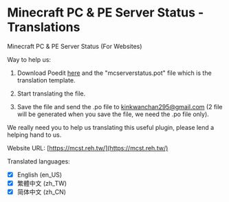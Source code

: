 # Minecraft PC & PE Server Status - Translations
Minecraft PC & PE Server Status (For Websites)

Way to help us:

1.  Download Poedit [here](https://poedit.net/) and the "mcserverstatus.pot" file which is the translation template.

2.  Start translating the file.

3.  Save the file and send the .po file to kinkwanchan295@gmail.com (2 file will be generated when you save the file, we need the .po file only).

We really need you to help us translating this useful plugin, please lend a helping hand to us.

Website URL: [https://mcst.reh.tw/](https://mcst.reh.tw/)

Translated languages:
- [X] English (en_US)
- [X] 繁體中文 (zh_TW)
- [X] 简体中文 (zh_CN)
